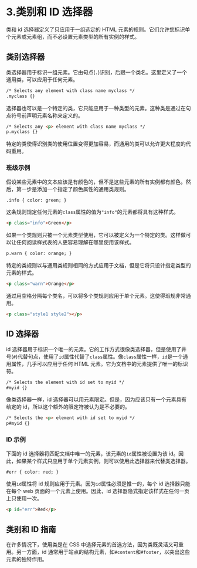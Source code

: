 # 3.类别和 ID 选择器

类和 id 选择器定义了只应用于一组选定的 HTML 元素的规则。它们允许您标识单个元素或元素组，而不必设置元素类型的所有实例的样式。

## 类别选择器

类选择器用于标识一组元素。它由句点(`.`)识别，后跟一个类名。这里定义了一个通用类，可以应用于任何元素。

```html
/* Selects any element with class name myclass */
.myclass {}

```

选择器也可以是一个特定的类，它只能应用于一种类型的元素。这种类是通过在句点符号前声明元素名称来定义的。

```html
/* Selects any <p> element with class name myclass */
p.myclass {}

```

特定的类使得识别类的使用位置变得更加容易，而通用的类可以允许更大程度的代码重用。

### 班级示例

假设某些元素中的文本应该是有颜色的，但不是这些元素的所有实例都有颜色。然后，第一步是添加一个指定了颜色属性的通用类规则。

```html
.info { color: green; }

```

这条规则规定任何元素的`class`属性的值为`"info"`的元素都将具有这种样式。

```html
<p class="info">Green</p>

```

如果一个类规则只被一个元素类型使用，它可以被定义为一个特定的类。这样做可以让任何阅读样式表的人更容易理解在哪里使用该样式。

```html
p.warn { color: orange; }

```

特定的类规则以与通用类规则相同的方式应用于文档，但是它将只设计指定类型的元素的样式。

```html
<p class="warn">Orange</p>

```

通过用空格分隔每个类名，可以将多个类规则应用于单个元素。这使得班规非常通用。

```html
<p class="style1 style2"></p>

```

## ID 选择器

id 选择器用于标识一个唯一的元素。它的工作方式很像类选择器，但是使用了井号(`#`)代替句点，使用了`id`属性代替了`class`属性。像`class`属性一样，`id`是一个通用属性，几乎可以应用于任何 HTML 元素。它为文档中的元素提供了唯一的标识符。

```html
/* Selects the element with id set to myid */
#myid {}

```

像类选择器一样，id 选择器可以用元素限定。但是，因为应该只有一个元素具有给定的 id，所以这个额外的限定符被认为是不必要的。

```html
/* Selects the <p> element with id set to myid */
p#myid {}

```

### ID 示例

下面的 id 选择器将匹配文档中唯一的元素，该元素的`id`属性被设置为该 id。因此，如果某个样式只应用于单个元素实例，则可以使用此选择器来代替类选择器。

```html
#err { color: red; }

```

使用`id`属性将 id 规则应用于元素。因为`id`属性必须是惟一的，每个 id 选择器只能在每个 web 页面的一个元素上使用。因此，id 选择器隐式指定该样式在任何一页上只使用一次。

```html
<p id="err">Red</p>

```

## 类别和 ID 指南

在许多情况下，使用类是在 CSS 中选择元素的首选方法，因为类既灵活又可重用。另一方面，id 通常用于站点的结构元素，如`#content`和`#footer`，以突出这些元素的独特作用。